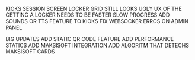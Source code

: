 KIOKS SESSION SCREEN LOCKER GRID STILL LOOKS UGLY
UX OF THE GETTING A LOCKER NEEDS TO BE FASTER SLOW PROGRESS
ADD SOUNDS OR TTS FEATURE TO KIOKS
FIX WEBSOCKER ERROS ON ADMIN PANEL




BIG UPDATES
ADD STATIC QR CODE FEATURE
ADD PERFORMANCE STATICS
ADD MAKSISOFT INTEGRATION
ADD ALGORITM THAT DETECHS MAKSISOFT CARDS

